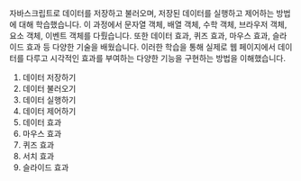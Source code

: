 자바스크립트로 데이터를 저장하고 불러오며, 저장된 데이터를 실행하고 제어하는 방법에 대해 학습했습니다. 이 과정에서 문자열 객체, 배열 객체, 수학 객체, 브라우저 객체, 요소 객체, 이벤트 객체를 다뤘습니다.
또한 데이터 효과, 퀴즈 효과, 마우스 효과, 슬라이드 효과 등 다양한 기술을 배웠습니다. 이러한 학습을 통해 실제로 웹 페이지에서 데이터를 다루고 시각적인 효과를 부여하는 다양한 기능을 구현하는 방법을 이해했습니다.

1. 데이터 저장하기
2. 데이터 불러오기
3. 데이터 실행하기
4. 데이터 제어하기
5. 데이터 효과
6. 마우스 효과
7. 퀴즈 효과
8. 서치 효과
9. 슬라이드 효과
